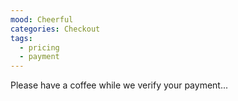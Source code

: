 ```yaml
---
mood: Cheerful
categories: Checkout
tags:
  - pricing
  - payment
---
```

Please have a coffee while we verify your payment...